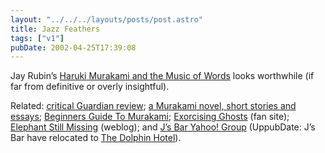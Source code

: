 ```yaml
---
layout: "../../../layouts/posts/post.astro"
title: Jazz Feathers
tags: ["v1"]
pubDate: 2002-04-25T17:39:08
---
```


Jay Rubin&#8217;s [Haruki Murakami and the Music of Words][1] looks worthwhile (if far from definitive or overly insightful).

Related: [critical Guardian review][2]; [a Murakami novel, short stories and essays][3]; [Beginners Guide To Murakami][4]; [Exorcising Ghosts][5] (fan site); [Elephant Still Missing][6] (weblog); and [J&#8217;s Bar Yahoo! Group][7] (UppubDate: J&#8217;s Bar have relocated to [The Dolphin Hotel][8]).

[1]: http://www.amazon.co.uk/exec/obidos/ASIN/1860469523/ohsky
[2]: http://books.guardian.co.uk/critics/reviews/0,5917,683287,00.html "The Guardian reviews Haruki Murakami and the Music of Words"
[3]: http://www.geocities.com/yaymurakami/ "Haruki Murakami texts available online"
[4]: http://www.japanfile.com/books/features/murakami.shtml "The Beginners Guide To Murakami Haruki"
[5]: http://www.exorcising-ghosts.co.uk/ "Exorcising Ghosts: Murakami resource"
[6]: http://www.exultrade.com/indira/hardboiled/ "Elephant Still Missing: A Murakami Detox Support Group"
[7]: http://groups.yahoo.com/group/jsbar/
[8]: http://communities.msn.co.uk/TheDolphinHotel/
